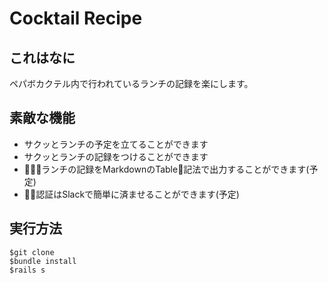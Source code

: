 # Cocktail Recipe

## これはなに
ペパボカクテル内で行われているランチの記録を楽にします。

## 素敵な機能

- サクッとランチの予定を立てることができます
- サクッとランチの記録をつけることができます
- ランチの記録をMarkdownのTable記法で出力することができます(予定)
- 認証はSlackで簡単に済ませることができます(予定)

## 実行方法
```
$git clone
$bundle install
$rails s
```
